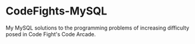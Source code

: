 # CodeFights-MySQL
My MySQL solutions to the programming problems of increasing difficulty posed in Code Fight's Code Arcade.
